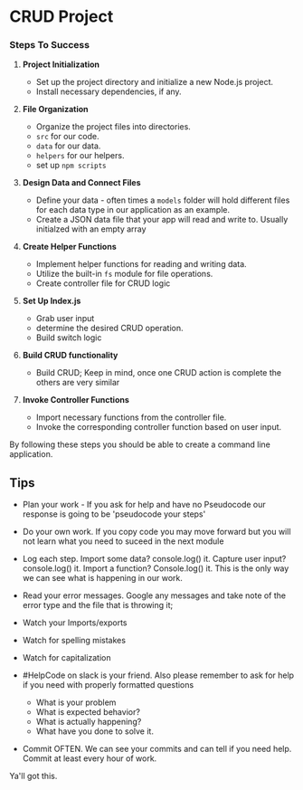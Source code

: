 # CRUD Project


### Steps To Success

1. **Project Initialization**
   - Set up the project directory and initialize a new Node.js project.
   - Install necessary dependencies, if any.

2. **File Organization**
   - Organize the project files into directories.
   - `src` for our code.
   - `data` for our data.
   - `helpers` for our helpers.
   -  set up `npm scripts`


3. **Design Data and Connect Files**
   - Define your data - often times a `models` folder will hold different files for each data type in our application as an example.
   - Create a JSON data file that your app will read and write to. Usually initialzed with an empty array

4. **Create Helper Functions**
   - Implement helper functions for reading and writing data.
   - Utilize the built-in `fs` module for file operations.
   - Create controller file for CRUD logic

5. **Set Up Index.js**
   - Grab user input
   - determine the desired CRUD operation.
   - Build switch logic

6. **Build CRUD functionality**
   - Build  CRUD; Keep in mind, once one CRUD action is complete the others are very similar

7. **Invoke Controller Functions**
   - Import necessary functions from the controller file.
   - Invoke the corresponding controller function based on user input.

 By following these steps you should be able to create a command line application.

## Tips 
- Plan your work - If you ask for help and have no Pseudocode our response is going to be 'pseudocode your steps'

- Do your own work.  If you copy code you may move forward but you will not learn what you need to suceed in the next module

- Log each step.  Import some data? console.log() it.  Capture user input? console.log() it.  Import a function?  Console.log() it.  This is the only way we can see what is happening in our work.

- Read your error messages.  Google any messages and take note of the error type and the file that is throwing it;

- Watch your Imports/exports
- Watch for spelling mistakes
- Watch for capitalization

- #HelpCode on slack is your friend.  Also please remember to ask for help if you need with properly formatted questions
    - What is your problem
    - What is expected behavior?
    - What is actually happening?
    - What have you done to solve it.

- Commit OFTEN.  We can see your commits and can tell if you need help.  Commit at least every hour of work.

Ya'll got this.
